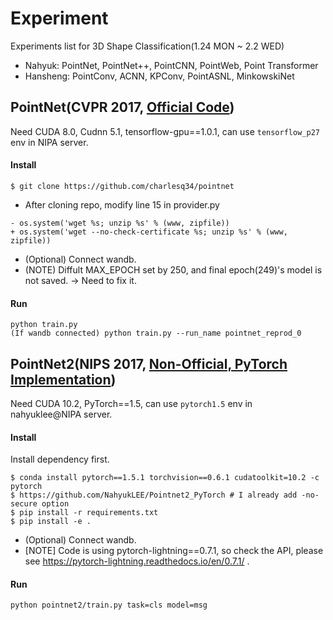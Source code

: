 # Experiment
Experiments list for 3D Shape Classification(1.24 MON ~ 2.2 WED)
- Nahyuk: PointNet, PointNet++, PointCNN, PointWeb, Point Transformer
- Hansheng: PointConv, ACNN, KPConv, PointASNL, MinkowskiNet

## PointNet(CVPR 2017, [Official Code](https://github.com/charlesq34/pointnet))
Need CUDA 8.0, Cudnn 5.1, tensorflow-gpu==1.0.1, can use `tensorflow_p27` env in NIPA server.

#### Install
```
$ git clone https://github.com/charlesq34/pointnet
```
- After cloning repo, modify line 15 in provider.py
```
- os.system('wget %s; unzip %s' % (www, zipfile))
+ os.system('wget --no-check-certificate %s; unzip %s' % (www, zipfile))
```
- (Optional) Connect wandb.
- (NOTE) Diffult MAX_EPOCH set by 250, and final epoch(249)'s model is not saved. -> Need to fix it.

#### Run
```
python train.py
(If wandb connected) python train.py --run_name pointnet_reprod_0
```

## PointNet2(NIPS 2017, [Non-Official, PyTorch Implementation](https://github.com/NahyukLEE/Pointnet2_PyTorch))
Need CUDA 10.2, PyTorch==1.5, can use `pytorch1.5` env in nahyuklee@NIPA server.

#### Install
Install dependency first.
```
$ conda install pytorch==1.5.1 torchvision==0.6.1 cudatoolkit=10.2 -c pytorch
$ https://github.com/NahyukLEE/Pointnet2_PyTorch # I already add -no-secure option
$ pip install -r requirements.txt
$ pip install -e .
```
- (Optional) Connect wandb.
- [NOTE] Code is using pytorch-lightning==0.7.1, so check the API, please see https://pytorch-lightning.readthedocs.io/en/0.7.1/ .

#### Run
```
python pointnet2/train.py task=cls model=msg
```
